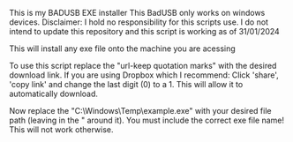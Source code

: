 This is my BADUSB EXE installer 
This BadUSB only works on windows devices.
Disclaimer: I hold no responsibility for this scripts use. I do not intend to update this repository and this script is working as of 31/01/2024


This will install any exe file onto the machine you are acessing 


To use this script replace the "url-keep quotation marks" with the desired download link. 
If you are using Dropbox which I recommend: 
Click 'share', 'copy link' and change the last digit (0) to a 1. This will allow it to automatically download.

Now replace the "C:\Windows\Temp\example.exe" with your desired file path (leaving in the " around it). 
You must include the correct exe file name! This will not work otherwise. 
